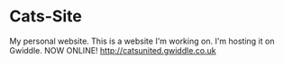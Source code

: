 # Cats-Site
My personal website. This is a website I'm working on.
I'm hosting it on Gwiddle.
NOW ONLINE! http://catsunited.gwiddle.co.uk
